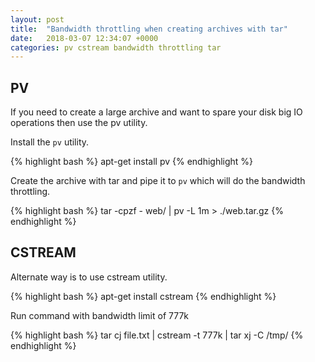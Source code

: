 ```yaml
---
layout: post
title:  "Bandwidth throttling when creating archives with tar"
date:   2018-03-07 12:34:07 +0000
categories: pv cstream bandwidth throttling tar
---
```



## PV

If you need to create a large archive and want to spare your disk big IO operations then use the pv utility.

Install the `pv` utility.

{% highlight bash %}
apt-get install pv
{% endhighlight %}

Create the archive with tar and pipe it to `pv` which will do the bandwidth throttling.

{% highlight bash %}
tar -cpzf - web/ | pv -L 1m > ./web.tar.gz
{% endhighlight %}

## CSTREAM

Alternate way is to use cstream utility.

{% highlight bash %}
apt-get install cstream
{% endhighlight %}

Run command with bandwidth limit of 777k

{% highlight bash %}
tar cj file.txt | cstream -t 777k | tar xj -C /tmp/
{% endhighlight %}
